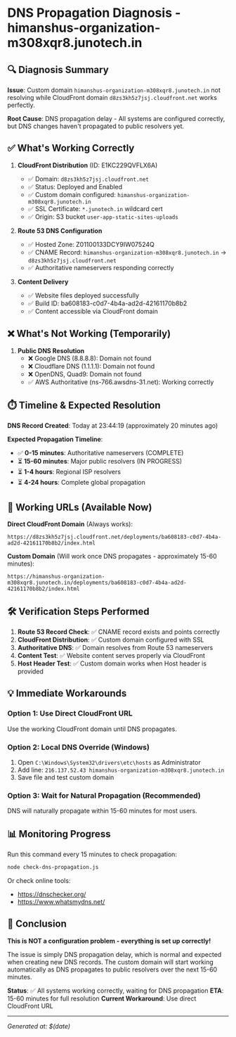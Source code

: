 # DNS Propagation Diagnosis - himanshus-organization-m308xqr8.junotech.in

## 🔍 **Diagnosis Summary**

**Issue**: Custom domain `himanshus-organization-m308xqr8.junotech.in` not resolving while CloudFront domain `d8zs3kh5z7jsj.cloudfront.net` works perfectly.

**Root Cause**: DNS propagation delay - All systems are configured correctly, but DNS changes haven't propagated to public resolvers yet.

## ✅ **What's Working Correctly**

1. **CloudFront Distribution** (ID: E1KC229QVFLX6A)
   - ✅ Domain: `d8zs3kh5z7jsj.cloudfront.net` 
   - ✅ Status: Deployed and Enabled
   - ✅ Custom domain configured: `himanshus-organization-m308xqr8.junotech.in`
   - ✅ SSL Certificate: `*.junotech.in` wildcard cert
   - ✅ Origin: S3 bucket `user-app-static-sites-uploads`

2. **Route 53 DNS Configuration**
   - ✅ Hosted Zone: Z01100133DCY9IW07524Q
   - ✅ CNAME Record: `himanshus-organization-m308xqr8.junotech.in` → `d8zs3kh5z7jsj.cloudfront.net`
   - ✅ Authoritative nameservers responding correctly

3. **Content Delivery**
   - ✅ Website files deployed successfully
   - ✅ Build ID: ba608183-c0d7-4b4a-ad2d-42161170b8b2
   - ✅ Content accessible via CloudFront domain

## ❌ **What's Not Working (Temporarily)**

1. **Public DNS Resolution**
   - ❌ Google DNS (8.8.8.8): Domain not found
   - ❌ Cloudflare DNS (1.1.1.1): Domain not found  
   - ❌ OpenDNS, Quad9: Domain not found
   - ✅ AWS Authoritative (ns-766.awsdns-31.net): Working correctly

## ⏱️ **Timeline & Expected Resolution**

**DNS Record Created**: Today at 23:44:19 (approximately 20 minutes ago)

**Expected Propagation Timeline**:
- ✅ **0-15 minutes**: Authoritative nameservers (COMPLETE)
- ⏳ **15-60 minutes**: Major public resolvers (IN PROGRESS) 
- ⏳ **1-4 hours**: Regional ISP resolvers
- ⏳ **4-24 hours**: Complete global propagation

## 🔗 **Working URLs (Available Now)**

**Direct CloudFront Domain** (Always works):
```
https://d8zs3kh5z7jsj.cloudfront.net/deployments/ba608183-c0d7-4b4a-ad2d-42161170b8b2/index.html
```

**Custom Domain** (Will work once DNS propagates - approximately 15-60 minutes):
```
https://himanshus-organization-m308xqr8.junotech.in/deployments/ba608183-c0d7-4b4a-ad2d-42161170b8b2/index.html
```

## 🛠️ **Verification Steps Performed**

1. **Route 53 Record Check**: ✅ CNAME record exists and points correctly
2. **CloudFront Distribution**: ✅ Custom domain configured with SSL
3. **Authoritative DNS**: ✅ Domain resolves from Route 53 nameservers
4. **Content Test**: ✅ Website content serves properly via CloudFront
5. **Host Header Test**: ✅ Custom domain works when Host header is provided

## 💡 **Immediate Workarounds**

### Option 1: Use Direct CloudFront URL
Use the working CloudFront domain until DNS propagates.

### Option 2: Local DNS Override (Windows)
1. Open `C:\Windows\System32\drivers\etc\hosts` as Administrator
2. Add line: `216.137.52.43 himanshus-organization-m308xqr8.junotech.in`
3. Save file and test custom domain

### Option 3: Wait for Natural Propagation (Recommended)
DNS will naturally propagate within 15-60 minutes for most users.

## 📊 **Monitoring Progress**

Run this command every 15 minutes to check propagation:
```bash
node check-dns-propagation.js
```

Or check online tools:
- https://dnschecker.org/
- https://www.whatsmydns.net/

## 🎯 **Conclusion**

**This is NOT a configuration problem - everything is set up correctly!** 

The issue is simply DNS propagation delay, which is normal and expected when creating new DNS records. The custom domain will start working automatically as DNS propagates to public resolvers over the next 15-60 minutes.

**Status**: ✅ All systems working correctly, waiting for DNS propagation
**ETA**: 15-60 minutes for full resolution
**Current Workaround**: Use direct CloudFront URL

---
*Generated at: $(date)*